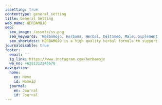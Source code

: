 ```yaml
---
issetting: true
contenttype: general_setting
title: General Setting
web_name: HERBAMOJO
seo:
  seo_image: /assets/ss.png
  seo_keywords: 'Herbamojo, Herbana, Herbal, Deltomed, Male, Suplement'
  seo_shortdesc: HERBAMOJO is a high quality herbal formula to support male stamina.HERBAMOJO contains 7 key herbal ingredients that works optimally to help improve energy, immunity and performance.
journaldisable: true
footer:
  email: ''
  ig_link: https://www.instagram.com/herbamojo
  wa_no: +6281312345678
navigation:
  home:
    en: Home
    id: Homeid
  journal:
    en: Journal
    id: Journal
---
```

